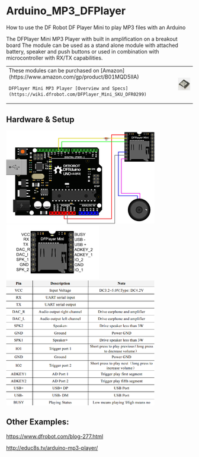 # Arduino_MP3_DFPlayer
How to use the DF Robot DF Player Mini to play MP3 files with an Arduino

The DFPlayer Mini MP3 Player with built in amplification on a breakout board 
The module can be used as a stand alone module with attached battery, speaker and push buttons or used in combination with microcontroller with RX/TX capabilities.

<table>
  <tr><td>
    These modules can be purchased on [Amazon](https://www.amazon.com/gp/product/B01MQD5IIA)

    DFPlayer Mini MP3 Player [Overview and Specs](https://wiki.dfrobot.com/DFPlayer_Mini_SKU_DFR0299)
  </td><td>
     <img src="./images/DFR0299.jpg" width=150>
  </td></tr>
</table>

## Hardware & Setup

<img src="./images/playerMini.png" width=400>

<img src="./images/miniplayer_pin_map.png" width=250> 
<img src="./images/pin_map_desc_en.png" width=400> 



## Other Examples: 

https://www.dfrobot.com/blog-277.html

http://educ8s.tv/arduino-mp3-player/

